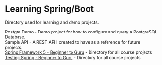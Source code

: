# Learning Spring/Boot

Directory used for learning and demo projects.  

Postgre Demo - Demo project for how to configure and query a PostgreSQL Database.  
Sample API - A REST API I created to have as a reference for future projects.  
[Spring Framework 5 - Beginner to Guru](https://www.udemy.com/course/spring-framework-5-beginner-to-guru/learn/lecture/10551206#overview) - Directory for all course projects  
[Testing Spring - Beginner to Guru](https://www.udemy.com/course/testing-spring-boot-beginner-to-guru/learn/lecture/12073304#overview) - Directory for all course projects  
